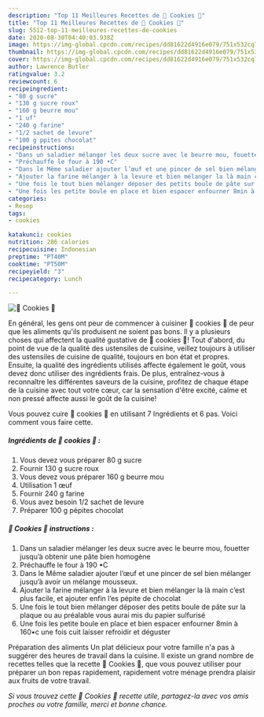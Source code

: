 ```yaml
---
description: "Top 11 Meilleures Recettes de 🍪 Cookies 🍪"
title: "Top 11 Meilleures Recettes de 🍪 Cookies 🍪"
slug: 5512-top-11-meilleures-recettes-de-cookies
date: 2020-08-30T04:40:03.938Z
image: https://img-global.cpcdn.com/recipes/dd81622d4916e079/751x532cq70/🍪-cookies-🍪-photo-principale-de-la-recette.jpg
thumbnail: https://img-global.cpcdn.com/recipes/dd81622d4916e079/751x532cq70/🍪-cookies-🍪-photo-principale-de-la-recette.jpg
cover: https://img-global.cpcdn.com/recipes/dd81622d4916e079/751x532cq70/🍪-cookies-🍪-photo-principale-de-la-recette.jpg
author: Lawrence Butler
ratingvalue: 3.2
reviewcount: 6
recipeingredient:
- "80 g sucre"
- "130 g sucre roux"
- "160 g beurre mou"
- "1 uf"
- "240 g farine"
- "1/2 sachet de levure"
- "100 g ppites chocolat"
recipeinstructions:
- "Dans un saladier mélanger les deux sucre avec le beurre mou, fouetter jusqu’à obtenir une pâte bien homogène"
- "Préchauffe le four à 190 •C"
- "Dans le Même saladier ajouter l’œuf et une pincer de sel bien mélanger jusqu’à avoir un mélange mousseux."
- "Ajouter la farine mélanger à la levure et bien mélanger la là main c’est plus facile, et ajouter enfin l’es pépite de chocolat"
- "Une fois le tout bien mélanger déposer des petits boule de pâte sur la plaque ou au préalable vous aurai mis du papier sulfurisé"
- "Une fois les petite boule en place et bien espacer enfourner 8min à 160•c une fois cuit laisser refroidir et déguster"
categories:
- Resep
tags:
- cookies

katakunci: cookies 
nutrition: 286 calories
recipecuisine: Indonesian
preptime: "PT40M"
cooktime: "PT50M"
recipeyield: "3"
recipecategory: Lunch

---
```



![🍪 Cookies 🍪](https://img-global.cpcdn.com/recipes/dd81622d4916e079/751x532cq70/🍪-cookies-🍪-photo-principale-de-la-recette.jpg)

En général, les gens ont peur de commencer à cuisiner 🍪 cookies 🍪 de peur que les aliments qu'ils produisent ne soient pas bons. Il y a plusieurs choses qui affectent la qualité gustative de 🍪 cookies 🍪! Tout d'abord, du point de vue de la qualité des ustensiles de cuisine, veillez toujours à utiliser des ustensiles de cuisine de qualité, toujours en bon état et propres. Ensuite, la qualité des ingrédients utilisés affecte également le goût, vous devez donc utiliser des ingrédients frais. De plus, entraînez-vous à reconnaître les différentes saveurs de la cuisine, profitez de chaque étape de la cuisine avec tout votre cœur, car la sensation d'être excité, calme et non pressé affecte aussi le goût de la cuisine!

<!--inarticleads1-->

Vous pouvez cuire 🍪 cookies 🍪 en utilisant 7 Ingrédients et 6 pas. Voici comment vous faire cette.

##### Ingrédients de 🍪 cookies 🍪 :

1. Vous devez vous préparer 80 g sucre
1. Fournir 130 g sucre roux
1. Vous devez vous préparer 160 g beurre mou
1. Utilisation 1 œuf
1. Fournir 240 g farine
1. Vous avez besoin 1/2 sachet de levure
1. Préparer 100 g pépites chocolat




<!--inarticleads2-->

##### 🍪 Cookies 🍪 instructions :

1. Dans un saladier mélanger les deux sucre avec le beurre mou, fouetter jusqu’à obtenir une pâte bien homogène
1. Préchauffe le four à 190 •C
1. Dans le Même saladier ajouter l’œuf et une pincer de sel bien mélanger jusqu’à avoir un mélange mousseux.
1. Ajouter la farine mélanger à la levure et bien mélanger la là main c’est plus facile, et ajouter enfin l’es pépite de chocolat
1. Une fois le tout bien mélanger déposer des petits boule de pâte sur la plaque ou au préalable vous aurai mis du papier sulfurisé
1. Une fois les petite boule en place et bien espacer enfourner 8min à 160•c une fois cuit laisser refroidir et déguster




<!--inarticleads1-->

<p>
Préparation des aliments Un plat délicieux pour votre famille n'a pas à suggérer des heures de travail dans la cuisine. Il existe un grand nombre de recettes telles que la recette 🍪 Cookies 🍪, que vous pouvez utiliser pour préparer un bon repas rapidement, rapidement votre ménage prendra plaisir aux fruits de votre travail.
</p>

<p>
<i>Si vous trouvez cette 🍪 Cookies 🍪 recette utile, partagez-la avec vos amis proches ou votre famille, merci et bonne chance.</i>
</p>
